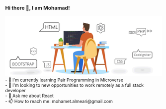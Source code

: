 ### Hi there 👋, I am Mohamad!
<img src="Pics/gif1.gif" alt="logo" width="auto"  height="auto" />
 <br/>
- 🌱 I'm currently learning Pair Programming in Microverse <br/>
- 👯 I'm looking to new opportunities to work remotely as a full stack developer <br/>
- 💬 Ask me about React <br/>
- 📫 How to reach me: mohamet.almeari@gmail.com <br/>
